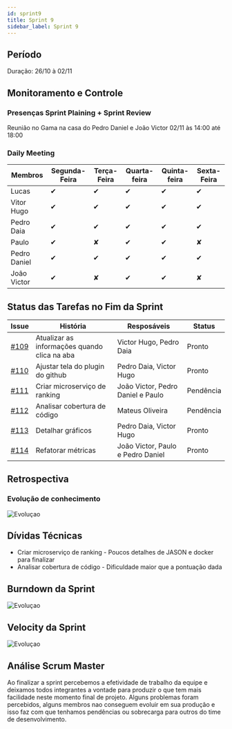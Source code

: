 ```yaml
---
id: sprint9
title: Sprint 9
sidebar_label: Sprint 9
---
```



## Período

Duração: 26/10 à 02/11
  
  

## Monitoramento e Controle

  

### Presenças Sprint Plaining + Sprint Review

  Reunião no Gama na casa do Pedro Daniel e João Victor
  02/11 às 14:00 até 18:00
  

  
  

### Daily Meeting

  

| Membros |Segunda-Feira| Terça-Feira | Quarta-feira | Quinta-feira | Sexta-Feira |
|--|--|--|--|--|--|
| Lucas | ✔ | ✔ | ✔ | ✔ | ✔ |
| Vitor Hugo | ✔ | ✔ | ✔ |✔ | ✔ |
| Pedro Daia | ✔ | ✔ | ✔ |✔ | ✔ |
| Paulo | ✔ | ✘ | ✔ | ✔ | ✘ |
| Pedro Daniel | ✔ | ✔ | ✔ |✔ | ✔ |
| João Victor | ✔ | ✘ | ✔ | ✔ | ✘ |


## Status das Tarefas no Fim da Sprint

| **Issue** | **História** | **Resposáveis** | **Status** |
|--|--|--|--|
| [#109](https://github.com/fga-eps-mds/2019.2-Git-Breakdown/issues/109) | Atualizar as informações quando clica na aba| Victor Hugo, Pedro Daia | Pronto |
| [#110](https://github.com/fga-eps-mds/2019.2-Git-Breakdown/issues/110) | Ajustar tela do plugin do github | Pedro Daia, Victor Hugo | Pronto|
| [#111](https://github.com/fga-eps-mds/2019.2-Git-Breakdown/issues/111) | Criar microserviço de ranking | João Victor, Pedro Daniel e Paulo | Pendência |
| [#112](https://github.com/fga-eps-mds/2019.2-Git-Breakdown/issues/112) | Analisar cobertura de código | Mateus Oliveira | Pendência |
| [#113](https://github.com/fga-eps-mds/2019.2-Git-Breakdown/issues/113) | Detalhar gráficos | Pedro Daia, Victor Hugo | Pronto |
| [#114](https://github.com/fga-eps-mds/2019.2-Git-Breakdown/issues/114) | Refatorar métricas | João Victor, Paulo e Pedro Daniel | Pronto |

## Retrospectiva


### Evolução de conhecimento

![Evoluçao](https://i.imgur.com/tNfhgDF.png)

  

## Dívidas Técnicas

  
 - Criar microserviço de ranking - Poucos detalhes de JASON e docker para finalizar
 - Analisar cobertura de código - Dificuldade maior que a pontuação dada

## Burndown da Sprint


![Evoluçao](https://i.imgur.com/Z3CRNKf.png)

  ## Velocity da Sprint

  

![Evoluçao](https://i.imgur.com/qJtVdeO.png)

  

  

## Análise Scrum Master

Ao finalizar a sprint percebemos a efetividade de trabalho da equipe e deixamos todos integrantes a vontade para produzir o que tem mais facilidade neste momento final de projeto. Alguns problemas foram percebidos, alguns membros nao conseguem evoluir em sua produção e isso faz com que tenhamos pendências ou sobrecarga para outros do time de desenvolvimento.



